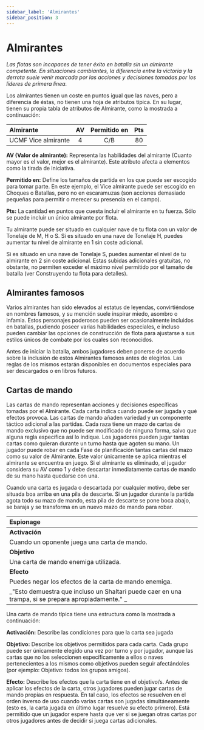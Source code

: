 ```yaml
---
sidebar_label: 'Almirantes'
sidebar_position: 3
---
```


# Almirantes

_Las flotas son incapaces de tener éxito en batalla sin un almirante competente. En situaciones cambiantes, la diferencia entre la victoria y la derrota suele venir marcada por las acciones y decisiones tomadas por los líderes de primera linea._

Los almirantes tienen un coste en puntos igual que las naves, pero a diferencia de éstas, no tienen una hoja de atributos típica. En su lugar, tienen su propia tabla de atributos de Almirante, como la mostrada a continuación:

|Almirante|AV|Permitido en|Pts|
| :- | :-: | :-: | :-: |
|UCMF Vice almirante|4|C/B|80|

**AV (Valor de almirante):** Representa las habilidades del almirante (Cuanto mayor es el valor, mejor es el almirante). Este atributo afecta a elementos como la tirada de iniciativa.

**Permitido en:** Define los tamaños de partida en los que puede ser escogido para tomar parte. En este ejemplo, el Vice almirante puede ser escogido en Choques o Batallas, pero no en escaramuzas (son acciones demasiado pequeñas para permitir o merecer su presencia en el campo).

**Pts:** La cantidad en puntos que cuesta incluir el almirante en tu fuerza. Sólo se puede incluir un único almirante por flota.

Tu almirante puede ser situado en cualquier nave de tu flota con un valor de Tonelaje de M, H o S. Si es situado en una nave de Tonelaje H, puedes aumentar tu nivel de almirante en 1 sin coste adicional.

Si es situado en una nave de Tonelaje S, puedes aumentar el nivel de tu almirante en 2 sin coste adicional. Estas subidas adicionales gratuitas, no obstante, no permiten exceder el máximo nivel permitido por el tamaño de batalla (ver Construyendo tu flota para detalles).

## Almirantes famosos

Varios almirantes han sido elevados al estatus de leyendas, convirtiéndose en nombres famosos, y su mención suele inspirar miedo, asombro o infamia. Estos personajes poderosos pueden ser ocasionalmente incluidos en batallas,  pudiendo poseer varias habilidades especiales, e incluso pueden cambiar las opciones de construcción de flota para ajustarse a sus estilos únicos de combate por los cuales son reconocidos.

Antes de iniciar la batalla, ambos jugadores deben ponerse de acuerdo sobre la inclusión de estos Almirantes famosos antes de elegirlos. Las reglas de los mismos estarán disponibles en documentos especiales para ser descargados o en libros futuros.

## Cartas de mando

Las cartas de mando representan acciones y decisiones específicas tomadas por el Almirante. Cada carta indica cuando puede ser jugada y qué efectos provoca. Las cartas de mando añaden variedad y un componente táctico adicional a las partidas. Cada raza tiene un mazo de cartas de mando exclusivo que no puede ser modificado de ninguna forma, salvo que alguna regla específica así lo indique. Los jugadores pueden jugar tantas cartas como quieran durante un turno hasta que agoten su mano. Un jugador puede robar en cada Fase de planificación tantas cartas del mazo como su valor de Almirante. Este valor únicamente se aplica mientras el almirante se encuentra en juego. Si el almirante es eliminado, el jugador considera su AV como 1 y debe descartar inmediatamente cartas de mando de su mano hasta quedarse con una.

Cuando una carta es jugada o descartada por cualquier motivo, debe ser situada boa arriba en una pila de descarte. Si un jugador durante la partida agota todo su mazo de mando, esta pila de descarte se pone boca abajo, se baraja y se transforma en un nuevo mazo de mando para robar.


|Espionage|
|:-|
|**Activación**|
|Cuando un oponente juega una carta de mando.|
|**Objetivo**|
|Una carta de mando enemiga utilizada.|
|**Efecto**|
|Puedes negar los efectos de la carta de mando enemiga.|
|_"Esto demuestra que incluso un Shaltari puede caer en una trampa, si se prepara apropiadamente." _|


Una carta de mando típica tiene una estructura como la mostrada a continuación:

**Activación:** Describe las condiciones para que la carta sea jugada

**Objetivo:** Describe los objetivos permitidos para cada carta. Cada grupo puede ser únicamente elegido una vez por turno y por jugador, aunque las cartas que no los seleccionen específicamente  a ellos o naves pertenecientes a los mismos como objetivos pueden seguir afectándoles (por ejemplo: Objetivo: todos los grupos amigos).

**Efecto:** Describe los efectos que la carta tiene en el objetivo/s. Antes de aplicar los efectos de la carta, otros jugadores pueden jugar cartas de mando propias en respuesta. En tal caso, los efectos se resuelven en el orden inverso de uso cuando varias cartas son jugadas simultáneamente (esto es, la carta jugada en último lugar resuelve su efecto primero). Está permitido que un jugador espere hasta que ver si se juegan otras cartas por otros jugadores  antes de decidir si juega cartas adicionales.
